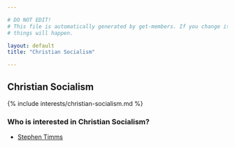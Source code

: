 ```yaml
---

# DO NOT EDIT!
# This file is automatically generated by get-members. If you change it, bad
# things will happen.

layout: default
title: "Christian Socialism"

---
```


## Christian Socialism

{% include interests/christian-socialism.md %}

### Who is interested in Christian Socialism?


* [Stephen Timms](/members/stephen-timms.html)

